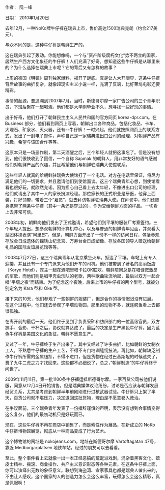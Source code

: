 作者： 阮一峰

日期： 2010年1月20日

去年12月，一种NoKo牌牛仔裤在瑞典上市，售价高达1500瑞典克朗（约合217美元）。

与众不同的是，这种牛仔裤是朝鲜生产的。

这在瑞典引起了轰动。你能想像吗，一个与”资产阶级腐朽文化“势不两立的国家，居然生产西方文化象征的牛仔裤！人们充满了好奇，想知道这些牛仔裤是从哪里来的？为什么选择在瑞典上市呢？它的背后又有怎样的故事？

上周的德国《明镜》周刊独家爆料，揭开了谜底。真是让人大开眼界，这条牛仔裤背后故事的曲折复杂，就像超现实主义小说一样，充满了反讽，比好莱坞电影还要精彩。

事情的起源，要追溯到2007年7月。当时，斯德哥尔摩一家广告公司的三个青年职员，下班后聚在一起喝酒。他们都是大学刚毕业不久，想寻找一些好玩的事情。

出于好奇，他们打开了朝鲜民主主义人民共和国的官方网页 korea-dpr.com。在 Business 部分，他们看到网页上写着，朝鲜出口各种商品，包括化妆品、卡车、大理石、矿泉水、灭火器，还有--牛仔裤！一时兴起，他们就按照网页上的联系方式，发出了一封电子邮件，声称自己是一家瑞典进出口公司的经理，对朝鲜产品有兴趣，希望与该国合作等等。

这原本只是一场恶作剧，第二天酒醒之后，三个年轻人就把这事忘了。但是没有想到，他们很快收到了回信，一个自称 Sapmak 的朝鲜人，用非常友好的语气感谢他们对朝鲜产品的兴趣，并且希望他们与朝鲜驻瑞典大使馆联系。

这些年轻人就真的给朝鲜驻瑞典大使馆打了一个电话。对方在电话里保证，将尽力满足他们的一切要求，并且邀请他们到使馆面谈。这三个瑞典青年心想，到使馆看看也很好玩，就欣然允诺。因为担心自己看上去太年轻，不像进出口公司的经理，他们就请出了其中一人的家长扮演经理。那位家长的正式职业是牙医，他穿上西装，打好领带，带着三个”雇员“，就去拜访朝鲜驻瑞典大使。在拜访中，他们还随身携带了两条牛仔裤（其中一条还是穿过的），作为交给朝鲜方面的样品。一切看上去非常可信。

2008年初，朝鲜向他们发出了正式邀请，希望他们到平壤的服装厂考察签约。三个年轻人提出，想参观朝鲜的计算机中心，以及与普通的朝鲜青年见面，并观看大型团体操表演”阿里郎“。但是，朝鲜方面开出了一份不一样的访问日程，包括参观存放金日成遗体的锦锈山纪念宫、万寿台金日成塑像、存放各国领导人赠送给朝鲜礼品的国际友谊展览馆等等。

2008年7月27日，这三个瑞典青年从北京乘坐火车，抵达了平壤。车站上有专人迎接，并且还有一个专门派来为他们开车的司机。他们被带到了著名的高丽饭店（Koryo Hotel），宾主一起在酒吧里唱卡拉OK联欢。朝鲜陪同总是在唱慷慨激昂的军歌，而他们则是唱甲壳虫乐队的老歌，两种歌曲轮流响起，最后以双方一起合唱”平壤之夜“而结束。为了纪念这个夜晚，后来上市的牛仔裤的两个型号，就被分别定名为 Kara 型和 Oke 型。

接下来的10天，他们参观了一些朝鲜的服装厂，但是合作的事情迟迟没有进展。在这个过程中，他们还去参观了平壤动物园，那里的动物不多，就连鳄鱼看上去都很孤独。

在离开前的最后一天，他们终于见到了负责采矿和纺织部门的一位高级官员，双方握手、合影、干杯之后，协议就算达成了。最后的决定是生产黑色牛仔裤，因为蓝色牛仔裤是美国文化的象征，朝鲜不愿意生产。

又过了一年，牛仔裤终于生产出来了。其中又经过了许多曲折，比如朝鲜的女制衣工人，不熟悉牛仔裤的生产工艺，不得不专门培训缝纫技法，再比如，朝鲜缺乏制作牛仔裤所需的金属纽扣，不得不进口，但是货物在经过巴基斯坦的时候遗失了，费了九牛二虎之力才找回来。这些都不必细说了，总之，”朝鲜制造“的牛仔裤终于问世了。

2009年11月11日，第一批1100条牛仔裤运抵斯德哥尔摩。一家百货公司被他们说服，同意从12月4日开始销售。但是瑞典媒体议论纷纷，讨论是否应该与朝鲜发展经贸关系，尤其是考虑到朝鲜半年前刚刚进行过核武器试验。牛仔裤只上架了半天，百货公司就不堪压力，决定退回这批货物，理由是不愿意卷入政治。

在争议面前，三个瑞典青年发表了一份措辞谨慎的声明，表示没有想到会事情变得这么复杂，他们的最初动机只是好玩而已。

现在，这些牛仔裤不再在商店中销售了，而是索性作为展品，在新成立的 NoKo 牛仔裤博物馆展览，彻底从一种商品变成了行为艺术。

这个博物馆的网址是 nokojeans.com，地址在斯德哥尔摩 Vartoftagatan 47号，靠近 Medborgarplatsen 地铁车站。经过的朋友可以去看看。

至此，整个事件看上去就像一出一本正经恶搞的荒诞派戏剧，混杂着黑客文化、嬉皮士精神、摇滚、商业操作、共产主义意识形态等各种元素。在这条牛仔裤上面，你可以演绎出无数的象征意义。联想到海盗湾、宜家家具也都是瑞典人做出来的，不由让人感叹，这个国家的人的创造力怎么会这么丰富，玩得怎么会这么精彩，真是佩服啊！